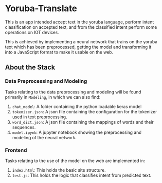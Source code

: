 # Yoruba-Translate

This is an app intended accept text in the yoruba language, perform intent classification on accepted text, and from the classified intent perform some operations on IOT devices.

This is achieved by implementing a neural network that trains on the yoruba text which has been preprocessed, getting the model and transforming it into a JavaScript format to make it usable on the web.

## About the Stack

### Data Preprocessing and Modeling

Tasks relating to the data preprocessing and modeling will be found primarily in `Modeling`, in which we can also find:

  1. `chat_model`: A folder containing the python loadable keras model
  2. `tokenizer.json`: A json file containing the configuration for the tokenizer used in text preprocessing.
  3. `word_dict.json`: A json file containing the mappings of words and their sequences.
  4. `model.ipynb`: A jupyter notebook showing the preprocessing and modeling of the neural network.

### Frontend

Tasks relating to the use of the model on the web are implemented in:

  1. `index.html`: This holds the basic site structure.
  2. `test.js`: This holds the logic that classifies intent from predicted text.
